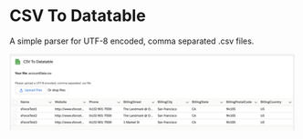 # CSV To Datatable

A simple parser for UTF-8 encoded, comma separated .csv files.

<img src="../../../../../images/csv-to-datatable.png" alt="csv-to-datatable" width="500"/>
